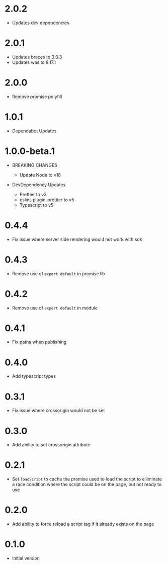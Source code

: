 # 2.0.2

- Updates dev dependencies

# 2.0.1

- Updates braces to 3.0.3
- Updates was to 8.17.1

# 2.0.0

- Remove promise polyfill

# 1.0.1

- Dependabot Updates

# 1.0.0-beta.1

- BREAKING CHANGES

  - Update Node to v18

- DevDependency Updates
  - Prettier to v3
  - eslint-plugin-prettier to v5
  - Typescript to v5

# 0.4.4

- Fix issue where server side rendering would not work with sdk

# 0.4.3

- Remove use of `export default` in promise lib

# 0.4.2

- Remove use of `export default` in module

# 0.4.1

- Fix paths when publishing

# 0.4.0

- Add typescript types

# 0.3.1

- Fix issue where crossorigin would not be set

# 0.3.0

- Add ability to set crossorigin attribute

# 0.2.1

- Set `loadScript` to cache the promise used to load the script to eliiminate a race condition where the script could be on the page, but not ready to use

# 0.2.0

- Add ability to force reload a script tag if it already exists on the page

# 0.1.0

- Initial version
